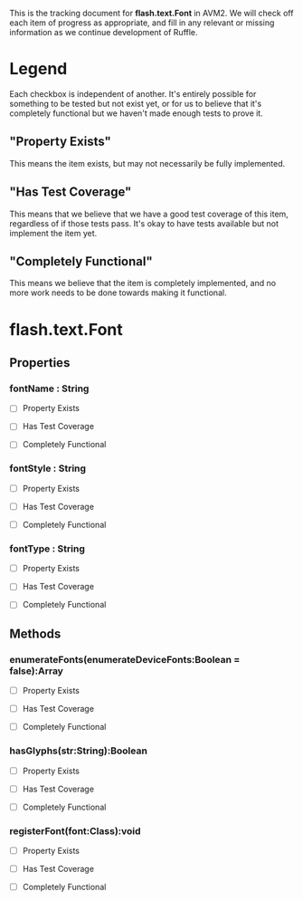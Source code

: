 This is the tracking document for **flash.text.Font** in AVM2. We will check off each item of progress as appropriate, and fill in any relevant or missing information as we continue development of Ruffle.
# Legend

Each checkbox is independent of another. It's entirely possible for something to be tested but not exist yet, or for us to believe that it's completely functional but we haven't made enough tests to prove it.
## "Property Exists"

This means the item exists, but may not necessarily be fully implemented.
## "Has Test Coverage"

This means that we believe that we have a good test coverage of this item, regardless of if those tests pass. It's okay to have tests available but not implement the item yet.
## "Completely Functional"

This means we believe that the item is completely implemented, and no more work needs to be done towards making it functional.
# flash.text.Font
## Properties
### fontName : String

* [ ] Property Exists

* [ ] Has Test Coverage

* [ ] Completely Functional


### fontStyle : String

* [ ] Property Exists

* [ ] Has Test Coverage

* [ ] Completely Functional


### fontType : String

* [ ] Property Exists

* [ ] Has Test Coverage

* [ ] Completely Functional


## Methods
### enumerateFonts(enumerateDeviceFonts:Boolean = false):Array

* [ ] Property Exists

* [ ] Has Test Coverage

* [ ] Completely Functional


### hasGlyphs(str:String):Boolean

* [ ] Property Exists

* [ ] Has Test Coverage

* [ ] Completely Functional


### registerFont(font:Class):void

* [ ] Property Exists

* [ ] Has Test Coverage

* [ ] Completely Functional
